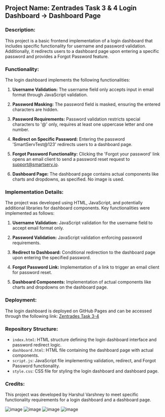 ## Project Name: Zentrades Task 3 & 4 Login Dashboard -> Dashboard Page

### Description:
This project is a basic frontend implementation of a login dashboard that includes specific functionality for username and password validation. Additionally, it redirects users to a dashboard page upon entering a specific password and provides a Forgot Password feature.

### Functionality:
The login dashboard implements the following functionalities:
1. **Username Validation:** The username field only accepts input in email format through JavaScript validation.

2. **Password Masking:** The password field is masked, ensuring the entered characters are hidden.

3. **Password Requirements:** Password validation restricts special characters to '@' only, requires at least one uppercase letter and one number.

4. **Redirect on Specific Password:** Entering the password 'SmartServTest@123' redirects users to a dashboard page.

5. **Forgot Password Functionality:** Clicking the 'Forgot your password' link opens an email client to send a password reset request to support@smartserv.io.

6. **Dashboard Page:** The dashboard page contains actual components like charts and dropdowns, as specified. No image is used.

### Implementation Details:
The project was developed using HTML, JavaScript, and potentially additional libraries for dashboard components. Key functionalities were implemented as follows:

1. **Username Validation:** JavaScript validation for the username field to accept email format only.

2. **Password Validation:** JavaScript validation enforcing password requirements.

3. **Redirect to Dashboard:** Conditional redirection to the dashboard page upon entering the specified password.

4. **Forgot Password Link:** Implementation of a link to trigger an email client for password reset.

5. **Dashboard Components:** Implementation of actual components like charts and dropdowns on the dashboard page.

### Deployment:
The login dashboard is deployed on GitHub Pages and can be accessed through the following link: [Zentrades Task 3-4](https://harshul14.github.io/Zentrades-Task-3-4/)


### Repository Structure:
- `index.html`: HTML structure defining the login dashboard interface and password redirect logic.
- `dashboard.html`: HTML file containing the dashboard page with actual components.
- `script.js`: JavaScript file implementing validation, redirect, and Forgot Password functionality.
- `style.css`: CSS file for styling the login dashboard and dashboard page.

### Credits:
This project was developed by Harshul Varshney to meet specific functionality requirements for a login dashboard and a dashboard page.

![image](https://github.com/Harshul14/Zentrades-Task-3-4/assets/71930077/86068c33-4949-4dd3-bda4-d3d709773647)
![image](https://github.com/Harshul14/Zentrades-Task-3-4/assets/71930077/b3b37eb0-1bc5-4a88-a33b-115d4a4a0ba9)
![image](https://github.com/Harshul14/Zentrades-Task-3-4/assets/71930077/90873833-98d1-455d-891c-3cadf46312fd)
![image](https://github.com/Harshul14/Zentrades-Task-3-4/assets/71930077/06b4ff85-3668-43f9-aa7c-8876291ae8e8)




